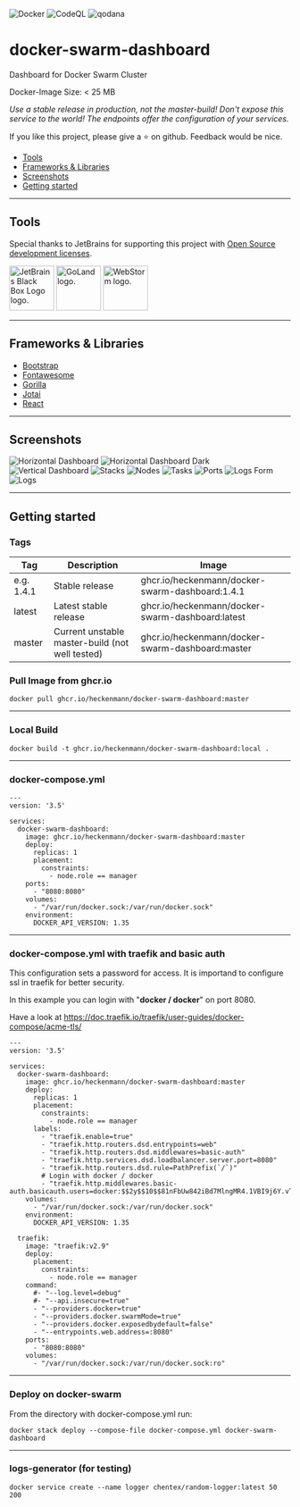 ![Docker](https://github.com/heckenmann/docker-swarm-dashboard/actions/workflows/docker-publish.yml/badge.svg?branch=master)
![CodeQL](https://github.com/heckenmann/docker-swarm-dashboard/actions/workflows/codeql.yml/badge.svg?branch=master)
![qodana](https://github.com/heckenmann/docker-swarm-dashboard/actions/workflows/qodana-code-quality.yml/badge.svg?branch=master)

# docker-swarm-dashboard
Dashboard for Docker Swarm Cluster

Docker-Image Size: < 25 MB

_Use a stable release in production, not the master-build!
Don't expose this service to the world! The endpoints offer the configuration of your services._

If you like this project, please give a ⭐ on github.
Feedback would be nice.

- [Tools](#tools)
- [Frameworks & Libraries](#frameworks--libraries)
- [Screenshots](#screenshots)
- [Getting started](#getting-started)

----
## Tools
Special thanks to JetBrains for supporting this project with <a href="https://www.jetbrains.com/community/opensource/#support" target="_blank">Open Source development licenses</a>.

<a href="https://www.jetbrains.com/" target="_blank"><img src="https://resources.jetbrains.com/storage/products/company/brand/logos/jb_square.svg"  height="80px" alt="JetBrains Black Box Logo logo." /></a>
                <a href="https://www.jetbrains.com/go/" target="_blank"><img src="https://resources.jetbrains.com/storage/products/company/brand/logos/GoLand_icon.svg" height="80px" alt="GoLand logo." /></a>
                <a href="https://www.jetbrains.com/webstorm/" target="_blank"><img src="https://resources.jetbrains.com/storage/products/company/brand/logos/WebStorm_icon.svg" height="80px" alt="WebStorm logo." /></a>

----
## Frameworks & Libraries
- [Bootstrap](https://getbootstrap.com/)
- [Fontawesome](https://fontawesome.com/)
- [Gorilla](https://www.gorillatoolkit.org/)
- [Jotai](https://jotai.org/)
- [React](https://reactjs.org/)

----
## Screenshots

![Horizontal Dashboard](screenshots/dashboard_h.jpeg)
![Horizontal Dashboard Dark](screenshots/darkmode.jpeg)
![Vertical Dashboard](screenshots/dashboard_v.jpeg)
![Stacks](screenshots/stacks.jpeg)
![Nodes](screenshots/nodes.jpeg)
![Tasks](screenshots/tasks.jpeg)
![Ports](screenshots/ports.jpeg)
![Logs Form](screenshots/logs.jpeg)
![Logs](screenshots/logs-f.jpeg)

----
## Getting started
### Tags
|Tag|Description|Image|
|---|---|---|
|e.g. 1.4.1|Stable release|ghcr.io/heckenmann/docker-swarm-dashboard:1.4.1|
|latest|Latest stable release|ghcr.io/heckenmann/docker-swarm-dashboard:latest|
|master|Current unstable master-build (not well tested)|ghcr.io/heckenmann/docker-swarm-dashboard:master|

### Pull Image from ghcr.io
```
docker pull ghcr.io/heckenmann/docker-swarm-dashboard:master
```

----
### Local Build
```
docker build -t ghcr.io/heckenmann/docker-swarm-dashboard:local .
```

----
### docker-compose.yml
```
---
version: '3.5'

services:
  docker-swarm-dashboard:
    image: ghcr.io/heckenmann/docker-swarm-dashboard:master
    deploy:
      replicas: 1
      placement:
        constraints:
          - node.role == manager
    ports:
      - "8080:8080"
    volumes:
      - "/var/run/docker.sock:/var/run/docker.sock"
    environment:
      DOCKER_API_VERSION: 1.35
```
----
### docker-compose.yml with traefik and basic auth
This configuration sets a password for access. It is importand to configure ssl in traefik for better security.

In this example you can login with "**docker / docker**" on port 8080.

Have a look at https://doc.traefik.io/traefik/user-guides/docker-compose/acme-tls/
```
---
version: '3.5'

services:
  docker-swarm-dashboard:
    image: ghcr.io/heckenmann/docker-swarm-dashboard:master
    deploy:
      replicas: 1
      placement:
        constraints:
          - node.role == manager
      labels:
        - "traefik.enable=true"
        - "traefik.http.routers.dsd.entrypoints=web"
        - "traefik.http.routers.dsd.middlewares=basic-auth"
        - "traefik.http.services.dsd.loadbalancer.server.port=8080"
        - "traefik.http.routers.dsd.rule=PathPrefix(`/`)"
        # Login with docker / docker
        - "traefik.http.middlewares.basic-auth.basicauth.users=docker:$$2y$$10$$81nFbUw842iBd7MlngMR4.1VBI9j6Y.vTiamBAqtVNfs4qehzZB.e"
    volumes:
      - "/var/run/docker.sock:/var/run/docker.sock"
    environment:
      DOCKER_API_VERSION: 1.35

  traefik:
    image: "traefik:v2.9"
    deploy:
      placement:
        constraints:
          - node.role == manager
    command:
      #- "--log.level=debug"
      #- "--api.insecure=true"
      - "--providers.docker=true"
      - "--providers.docker.swarmMode=true"
      - "--providers.docker.exposedbydefault=false"
      - "--entrypoints.web.address=:8080"
    ports:
      - "8080:8080"
    volumes:
      - "/var/run/docker.sock:/var/run/docker.sock:ro"
```

----
### Deploy on docker-swarm
From the directory with docker-compose.yml run:
```
docker stack deploy --compose-file docker-compose.yml docker-swarm-dashboard
```

----
### logs-generator (for testing)
```
docker service create --name logger chentex/random-logger:latest 50 200
```
